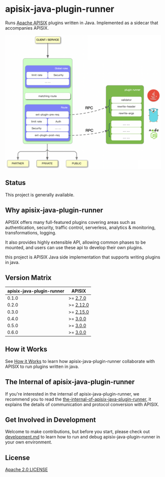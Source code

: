 apisix-java-plugin-runner
=================

Runs [Apache APISIX](http://apisix.apache.org/) plugins written in Java.
Implemented as a sidecar that accompanies APISIX.

![apisix-java-plugin-runner-overview](./docs/assets/images/apisix-java-plugin-runner-overview.png)

Status
------

This project is generally available.

Why apisix-java-plugin-runner
---------------------

APISIX offers many full-featured plugins covering areas such as authentication,
security, traffic control, serverless, analytics & monitoring, transformations, logging.

It also provides highly extensible API, allowing common phases to be mounted,
and users can use these api to develop their own plugins.

this project is APISIX Java side implementation that supports writing plugins in java.

Version Matrix
-------------

| apisix-java-plugin-runner | APISIX                                                                      |
|---------------------------|-----------------------------------------------------------------------------|
| 0.1.0                     | >= [2.7.0](https://github.com/apache/apisix/blob/master/CHANGELOG.md#270)   |
| 0.2.0                     | >= [2.12.0](https://github.com/apache/apisix/blob/master/CHANGELOG.md#2102) |
| 0.3.0                     | >= [2.15.0](https://github.com/apache/apisix/blob/master/CHANGELOG.md#2150) |
| 0.4.0                     | >= [3.0.0](https://github.com/apache/apisix/blob/master/CHANGELOG.md#300)   |
| 0.5.0                     | >= [3.0.0](https://github.com/apache/apisix/blob/master/CHANGELOG.md#300)   |
| 0.6.0                     | >= [3.0.0](https://github.com/apache/apisix/blob/master/CHANGELOG.md#300)   |

How it Works
-------------

See [How it Works](./docs/en/latest/how-it-works.md) to learn how apisix-java-plugin-runner collaborate
with APISIX to run plugins written in java.

The Internal of apisix-java-plugin-runner
---------------------------------

If you're interested in the internal of apisix-java-plugin-runner, we recommend you
to read the [the-internal-of-apisix-java-plugin-runner](./docs/en/latest/the-internal-of-apisix-java-plugin-runner.md),
it explains the details of communication and protocol conversion with APISIX.

Get Involved in Development
---------------------------

Welcome to make contributions, but before you start, please check out
[development.md](./docs/en/latest/development.md) to learn how to run and debug apisix-java-plugin-runner
in your own environment.

License
-------

[Apache 2.0 LICENSE](./LICENSE)
